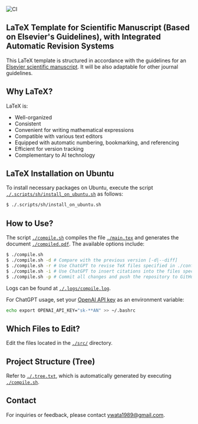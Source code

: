 ![CI](https://github.com/ywatanabe1989/LaTeX-Scientific-Template/actions/workflows/compile.yml/badge.svg)

## LaTeX Template for Scientific Manuscript (Based on Elsevier's Guidelines), with Integrated Automatic Revision Systems

This LaTeX template is structured in accordance with the guidelines for an [Elsevier scientific manuscript](https://www.elsevier.com/researcher/author/policies-and-guidelines/latex-instructions). It will be also adaptable for other journal guidelines.

## Why LaTeX?
LaTeX is:
- Well-organized
- Consistent
- Convenient for writing mathematical expressions
- Compatible with various text editors
- Equipped with automatic numbering, bookmarking, and referencing
- Efficient for version tracking
- Complementary to AI technology

## LaTeX Installation on Ubuntu

To install necessary packages on Ubuntu, execute the script [`./.scripts/sh/install_on_ubuntu.sh`](./.scripts/sh/install_on_ubuntu.sh) as follows:

```bash
$ ./.scripts/sh/install_on_ubuntu.sh
```

## How to Use?

The script [`./compile.sh`](./.scripts/sh/compile.sh) compiles the file [`./main.tex`](./main.tex) and generates the document [`./compiled.pdf`](./compiled.pdf). The available options include:

```bash
$ ./compile.sh
$ ./compile.sh -d # Compare with the previous version [-d|--diff]
$ ./compile.sh -r # Use ChatGPT to revise TeX files specified in ./configs/files_to_revise.txt [-r|--revise]
$ ./compile.sh -i # Use ChatGPT to insert citations into the files specified in ./configs/files_to_revise.txt from ./bibliography.bib [-i|--insert-citations]
$ ./compile.sh -p # Commit all changes and push the repository to GitHub [-p|--push]
```
Logs can be found at [`./.logs/compile.log`](./.logs/compile.log).

For ChatGPT usage, set your [OpenAI API key](https://openai.com/blog/openai-api) as an environment variable:
```bash
echo export OPENAI_API_KEY="sk-**AN" >> ~/.bashrc
```


## Which Files to Edit?

Edit the files located in the [`./src/`](./src/) directory.

## Project Structure (Tree)

Refer to [`./.tree.txt`](./.tree.txt), which is automatically generated by executing [`./compile.sh`](./compile.sh).

## Contact

For inquiries or feedback, please contact ywata1989@gmail.com.
